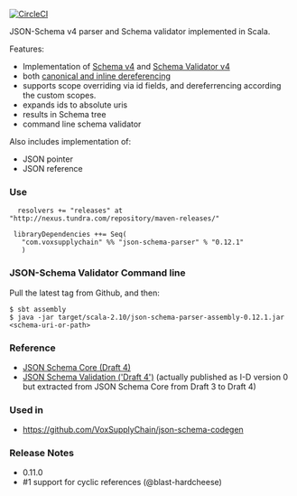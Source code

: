 [![CircleCI](https://circleci.com/gh/VoxSupplyChain/json-schema-parser.svg?style=svg)](https://circleci.com/gh/VoxSupplyChain/json-schema-parser)

JSON-Schema v4 parser and Schema validator implemented in Scala.

Features:

 * Implementation of [Schema v4][draft-zyp-json-schema-04] and [Schema Validator v4][draft-fge-json-schema-validation-00]
 * both [canonical and inline dereferencing][draft-zyp-json-schema-04#7.2.3]
 * supports scope overriding via id fields, and dereferrencing according the custom scopes.
 * expands ids to absolute uris
 * results in Schema tree
 * command line schema validator
 
Also includes implementation of:

 * JSON pointer 
 * JSON reference 

### Use
```
  resolvers += "releases" at "http://nexus.tundra.com/repository/maven-releases/"

 libraryDependencies ++= Seq(
   "com.voxsupplychain" %% "json-schema-parser" % "0.12.1"
   )
```
 
### JSON-Schema Validator Command line
Pull the latest tag from Github, and then:

```
$ sbt assembly
$ java -jar target/scala-2.10/json-schema-parser-assembly-0.12.1.jar <schema-uri-or-path>
```
 
### Reference

 * [JSON Schema Core (Draft 4)][draft-zyp-json-schema-04]
 * [JSON Schema Validation ('Draft 4')][draft-fge-json-schema-validation-00] (actually published as I-D version 0 but extracted from JSON Schema Core from Draft 3 to Draft 4)

### Used in

 * https://github.com/VoxSupplyChain/json-schema-codegen

### Release Notes

 * 0.11.0
  * #1 support for cyclic references (@blast-hardcheese)

[draft-zyp-json-schema-04]: https://tools.ietf.org/html/draft-zyp-json-schema-04
[draft-zyp-json-schema-04#7.2.3]: https://tools.ietf.org/html/draft-zyp-json-schema-04#section-7.2.3
[draft-fge-json-schema-validation-00]: https://tools.ietf.org/html/draft-fge-json-schema-validation-00
